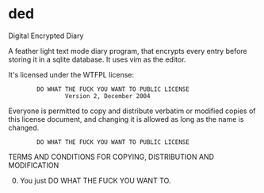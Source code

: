 # ded
Digital Encrypted Diary

A feather light text mode diary program, that encrypts every entry before storing it in a sqlite database.
It uses vim as the editor.

It's licensed under the WTFPL license:

            DO WHAT THE FUCK YOU WANT TO PUBLIC LICENSE
                    Version 2, December 2004

 Everyone is permitted to copy and distribute verbatim or modified
 copies of this license document, and changing it is allowed as long
 as the name is changed.

            DO WHAT THE FUCK YOU WANT TO PUBLIC LICENSE
   TERMS AND CONDITIONS FOR COPYING, DISTRIBUTION AND MODIFICATION

  0. You just DO WHAT THE FUCK YOU WANT TO.
